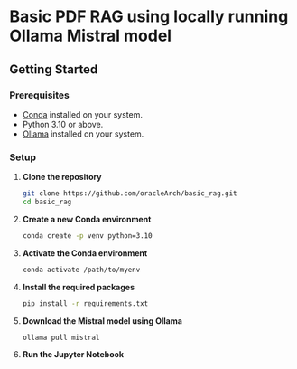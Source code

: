 # Basic PDF RAG using locally running Ollama Mistral model

## Getting Started

### Prerequisites

- [Conda](https://docs.conda.io/en/latest/miniconda.html) installed on your system.
- Python 3.10 or above.
- [Ollama](https://ollama.com/) installed on your system.

### Setup

1. **Clone the repository**

   ```bash
   git clone https://github.com/oracleArch/basic_rag.git
   cd basic_rag
   ```

2. **Create a new Conda environment**

   ```bash
   conda create -p venv python=3.10
   ```

3. **Activate the Conda environment**

   ```bash
   conda activate /path/to/myenv
   ```

4. **Install the required packages**

   ```bash
   pip install -r requirements.txt
   ```

5. **Download the Mistral model using Ollama**

   ```bash
   ollama pull mistral
   ```

6. **Run the Jupyter Notebook**